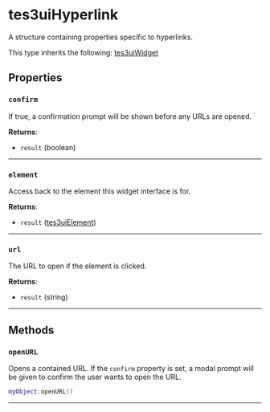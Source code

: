 <!---
	This file is autogenerated. Do not edit this file manually. Your changes will be ignored.
	More information: https://github.com/MWSE/MWSE/tree/master/docs
-->

# tes3uiHyperlink

A structure containing properties specific to hyperlinks.

This type inherits the following: [tes3uiWidget](../../types/tes3uiWidget)
## Properties

### `confirm`

If true, a confirmation prompt will be shown before any URLs are opened.

**Returns**:

* `result` (boolean)

***

### `element`

Access back to the element this widget interface is for.

**Returns**:

* `result` ([tes3uiElement](../../types/tes3uiElement))

***

### `url`

The URL to open if the element is clicked.

**Returns**:

* `result` (string)

***

## Methods

### `openURL`

Opens a contained URL. If the `confirm` property is set, a modal prompt will be given to confirm the user wants to open the URL.

```lua
myObject:openURL()
```

***

